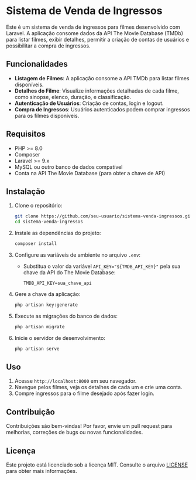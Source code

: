 
# Sistema de Venda de Ingressos

Este é um sistema de venda de ingressos para filmes desenvolvido com Laravel. A aplicação consome dados da API The Movie Database (TMDb) para listar filmes, exibir detalhes, permitir a criação de contas de usuários e possibilitar a compra de ingressos.

## Funcionalidades

- **Listagem de Filmes**: A aplicação consome a API TMDb para listar filmes disponíveis.
- **Detalhes do Filme**: Visualize informações detalhadas de cada filme, como sinopse, elenco, duração, e classificação.
- **Autenticação de Usuários**: Criação de contas, login e logout.
- **Compra de Ingressos**: Usuários autenticados podem comprar ingressos para os filmes disponíveis.

## Requisitos

- PHP >= 8.0
- Composer
- Laravel >= 9.x
- MySQL ou outro banco de dados compatível
- Conta na API The Movie Database (para obter a chave de API)

## Instalação

1. Clone o repositório:

   ```bash
   git clone https://github.com/seu-usuario/sistema-venda-ingressos.git
   cd sistema-venda-ingressos
   ```

2. Instale as dependências do projeto:

   ```bash
   composer install
   ```

3. Configure as variáveis de ambiente no arquivo `.env`:

   - Substitua o valor da variável `API_KEY="${TMDB_API_KEY}"` pela sua chave da API do The Movie Database:

     ```env
     TMDB_API_KEY=sua_chave_api
     ```

4. Gere a chave da aplicação:

   ```bash
   php artisan key:generate
   ```

5. Execute as migrações do banco de dados:

   ```bash
   php artisan migrate
   ```

6. Inicie o servidor de desenvolvimento:

   ```bash
   php artisan serve
   ```

## Uso

1. Acesse `http://localhost:8000` em seu navegador.
2. Navegue pelos filmes, veja os detalhes de cada um e crie uma conta.
3. Compre ingressos para o filme desejado após fazer login.

## Contribuição

Contribuições são bem-vindas! Por favor, envie um pull request para melhorias, correções de bugs ou novas funcionalidades.

## Licença

Este projeto está licenciado sob a licença MIT. Consulte o arquivo [LICENSE](LICENSE) para obter mais informações.
